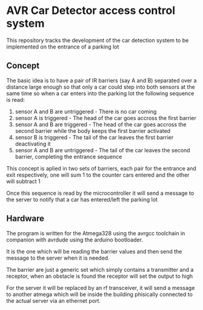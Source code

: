 # AVR Car Detector access control system

This repository tracks the development of the car detection system to be implemented on the entrance of a parking lot

## Concept

The basic idea is to have a pair of IR barriers (say A and B) separated over a distance large enough so that only a car could step into both sensors at the same time
so when a car enters into the parking lot the following sequence is read:

1. sensor A and B are untriggered - There is no car coming
2. sensor A is triggered - The head of the car goes accross the first barrier
3. sensor A and B are triggered - The head of the car goes accross the second barrier while the body keeps the first barrier activated
4. sensor B is triggered - The tail of the car leaves the first barrier deactivating it
5. sensor A and B are untriggered - The tail of the car leaves the second barrier, completing the entrance sequence

This concept is aplied in two sets of barriers, each pair for the entrance and exit respectively, one will sum 1 to the counter cars entered and the other will subtract 1

Once this sequence is read by the microcontroller it will send a message to the server to notify that a car has entered/left the parking lot

## Hardware

The program is written for the Atmega328 using the avrgcc toolchain in companion with avrdude using the arduino bootloader.

It is the one which will be reading the barrier values and then send the message to the server when it is needed.

The barrier are just a generic set which simply contains a transmitter and a receptor, when an obstacle is found the receptor will set the output to high

For the server it will be replaced by an rf transceiver, it will send a message to another atmega which will be inside the building phisically connected to the actual server via an ethernet port.
